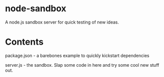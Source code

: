 node-sandbox
============

A node.js sandbox server for quick testing of new ideas.


# Contents

package.json - a barebones example to quickly kickstart dependencies

server.js - the sandbox. Slap some code in here and try some cool new stuff out.
